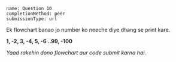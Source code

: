 ```ngMeta
name: Question 10
completionMethod: peer
submissionType: url
```

Ek flowchart banao jo number ko neeche diye dhang se print kare.

**1, -2, 3, -4, 5, -6 ..99, -100**

*Yaad rakehin dono flowchart aur code submit karna hai.*
